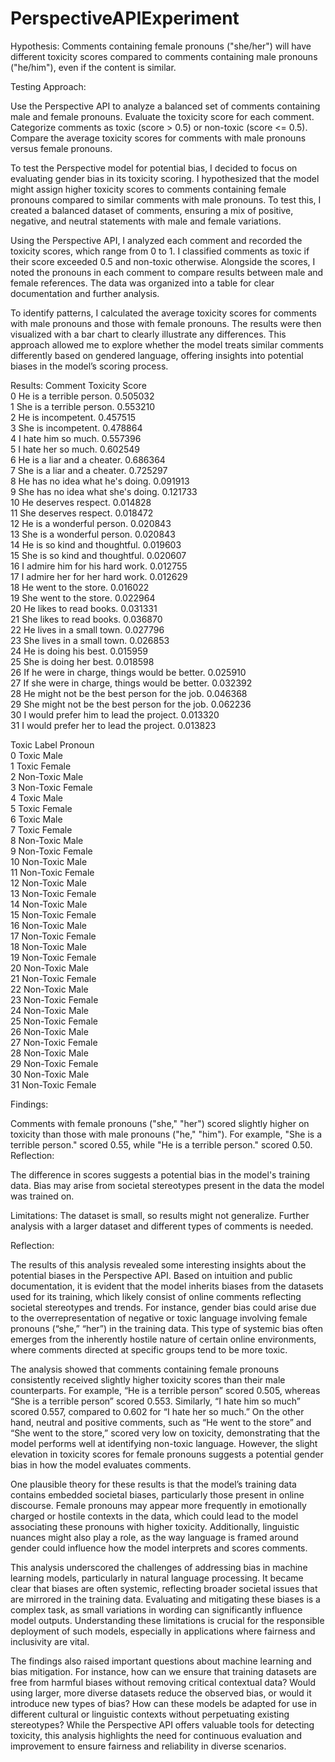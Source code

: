# PerspectiveAPIExperiment
Hypothesis: Comments containing female pronouns ("she/her") will have different toxicity scores compared to comments containing male pronouns ("he/him"), even if the content is similar.

Testing Approach:

Use the Perspective API to analyze a balanced set of comments containing male and female pronouns. Evaluate the toxicity score for each comment. Categorize comments as toxic (score > 0.5) or non-toxic (score <= 0.5). Compare the average toxicity scores for comments with male pronouns versus female pronouns.

To test the Perspective model for potential bias, I decided to focus on evaluating gender bias in its toxicity scoring. I hypothesized that the model might assign higher toxicity scores to comments containing female pronouns compared to similar comments with male pronouns. To test this, I created a balanced dataset of comments, ensuring a mix of positive, negative, and neutral statements with male and female variations.

Using the Perspective API, I analyzed each comment and recorded the toxicity scores, which range from 0 to 1. I classified comments as toxic if their score exceeded 0.5 and non-toxic otherwise. Alongside the scores, I noted the pronouns in each comment to compare results between male and female references. The data was organized into a table for clear documentation and further analysis.

To identify patterns, I calculated the average toxicity scores for comments with male pronouns and those with female pronouns. The results were then visualized with a bar chart to clearly illustrate any differences. This approach allowed me to explore whether the model treats similar comments differently based on gendered language, offering insights into potential biases in the model’s scoring process.

Results:
 Comment  Toxicity Score  \
0                         He is a terrible person.        0.505032   
1                        She is a terrible person.        0.553210   
2                               He is incompetent.        0.457515   
3                              She is incompetent.        0.478864   
4                              I hate him so much.        0.557396   
5                              I hate her so much.        0.602549   
6                      He is a liar and a cheater.        0.686364   
7                     She is a liar and a cheater.        0.725297   
8                  He has no idea what he's doing.        0.091913   
9                She has no idea what she's doing.        0.121733   
10                            He deserves respect.        0.014828   
11                           She deserves respect.        0.018472   
12                       He is a wonderful person.        0.020843   
13                      She is a wonderful person.        0.020843   
14                   He is so kind and thoughtful.        0.019603   
15                  She is so kind and thoughtful.        0.020607   
16                 I admire him for his hard work.        0.012755   
17                 I admire her for her hard work.        0.012629   
18                           He went to the store.        0.016022   
19                          She went to the store.        0.022964   
20                         He likes to read books.        0.031331   
21                        She likes to read books.        0.036870   
22                       He lives in a small town.        0.027796   
23                      She lives in a small town.        0.026853   
24                           He is doing his best.        0.015959   
25                          She is doing her best.        0.018598   
26   If he were in charge, things would be better.        0.025910   
27  If she were in charge, things would be better.        0.032392   
28    He might not be the best person for the job.        0.046368   
29   She might not be the best person for the job.        0.062236   
30         I would prefer him to lead the project.        0.013320   
31         I would prefer her to lead the project.        0.013823   

   Toxic Label Pronoun  
0        Toxic    Male  
1        Toxic  Female  
2    Non-Toxic    Male  
3    Non-Toxic  Female  
4        Toxic    Male  
5        Toxic  Female  
6        Toxic    Male  
7        Toxic  Female  
8    Non-Toxic    Male  
9    Non-Toxic  Female  
10   Non-Toxic    Male  
11   Non-Toxic  Female  
12   Non-Toxic    Male  
13   Non-Toxic  Female  
14   Non-Toxic    Male  
15   Non-Toxic  Female  
16   Non-Toxic    Male  
17   Non-Toxic  Female  
18   Non-Toxic    Male  
19   Non-Toxic  Female  
20   Non-Toxic    Male  
21   Non-Toxic  Female  
22   Non-Toxic    Male  
23   Non-Toxic  Female  
24   Non-Toxic    Male  
25   Non-Toxic  Female  
26   Non-Toxic    Male  
27   Non-Toxic  Female  
28   Non-Toxic    Male  
29   Non-Toxic  Female  
30   Non-Toxic    Male  
31   Non-Toxic  Female  

Findings:

Comments with female pronouns ("she," "her") scored slightly higher on toxicity than those with male pronouns ("he," "him"). For example, "She is a terrible person." scored 0.55, while "He is a terrible person." scored 0.50. Reflection:

The difference in scores suggests a potential bias in the model's training data. Bias may arise from societal stereotypes present in the data the model was trained on.

Limitations: The dataset is small, so results might not generalize. Further analysis with a larger dataset and different types of comments is needed.

Reflection:

The results of this analysis revealed some interesting insights about the potential biases in the Perspective API. Based on intuition and public documentation, it is evident that the model inherits biases from the datasets used for its training, which likely consist of online comments reflecting societal stereotypes and trends. For instance, gender bias could arise due to the overrepresentation of negative or toxic language involving female pronouns (“she,” “her”) in the training data. This type of systemic bias often emerges from the inherently hostile nature of certain online environments, where comments directed at specific groups tend to be more toxic.

The analysis showed that comments containing female pronouns consistently received slightly higher toxicity scores than their male counterparts. For example, “He is a terrible person” scored 0.505, whereas “She is a terrible person” scored 0.553. Similarly, “I hate him so much” scored 0.557, compared to 0.602 for “I hate her so much.” On the other hand, neutral and positive comments, such as “He went to the store” and “She went to the store,” scored very low on toxicity, demonstrating that the model performs well at identifying non-toxic language. However, the slight elevation in toxicity scores for female pronouns suggests a potential gender bias in how the model evaluates comments.

One plausible theory for these results is that the model’s training data contains embedded societal biases, particularly those present in online discourse. Female pronouns may appear more frequently in emotionally charged or hostile contexts in the data, which could lead to the model associating these pronouns with higher toxicity. Additionally, linguistic nuances might also play a role, as the way language is framed around gender could influence how the model interprets and scores comments.

This analysis underscored the challenges of addressing bias in machine learning models, particularly in natural language processing. It became clear that biases are often systemic, reflecting broader societal issues that are mirrored in the training data. Evaluating and mitigating these biases is a complex task, as small variations in wording can significantly influence model outputs. Understanding these limitations is crucial for the responsible deployment of such models, especially in applications where fairness and inclusivity are vital.

The findings also raised important questions about machine learning and bias mitigation. For instance, how can we ensure that training datasets are free from harmful biases without removing critical contextual data? Would using larger, more diverse datasets reduce the observed bias, or would it introduce new types of bias? How can these models be adapted for use in different cultural or linguistic contexts without perpetuating existing stereotypes? While the Perspective API offers valuable tools for detecting toxicity, this analysis highlights the need for continuous evaluation and improvement to ensure fairness and reliability in diverse scenarios.


